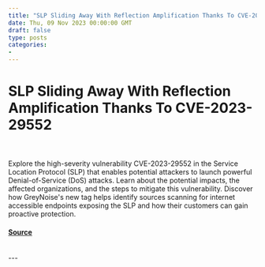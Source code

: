 ```yaml
---
title: "SLP Sliding Away With Reflection Amplification Thanks To CVE-2023-29552"
date: Thu, 09 Nov 2023 00:00:00 GMT
draft: false
type: posts
categories: 
- 
---
```

# SLP Sliding Away With Reflection Amplification Thanks To CVE-2023-29552

<br/>

<br/>
Explore the high-severity vulnerability CVE-2023-29552 in the Service Location Protocol (SLP) that enables potential attackers to launch powerful Denial-of-Service (DoS) attacks. Learn about the potential impacts, the affected organizations, and the steps to mitigate this vulnerability. Discover how GreyNoise's new tag helps identify sources scanning for internet accessible endpoints exposing the SLP and how their customers can gain proactive protection.

#### [Source](https://www.greynoise.io/blog/slp-sliding-away-with-reflectionamplification-thanks-to-cve-2023-29552)

<br/>
---
